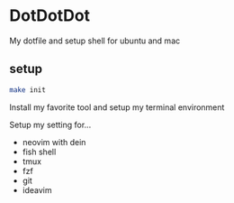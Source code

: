# DotDotDot
My dotfile and setup shell for ubuntu and mac

## setup

```sh
make init 
```

Install my favorite tool and setup my terminal environment


Setup my setting for...

 * neovim with dein
 * fish shell
 * tmux
 * fzf
 * git
 * ideavim


